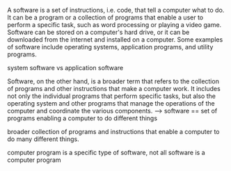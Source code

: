 A software is a set of instructions, i.e. code, that tell a computer what to do. It can be a program or a collection of programs that enable a user to perform a specific task, such as word processing or playing a video game. Software can be stored on a computer's hard drive, or it can be downloaded from the internet and installed on a computer. Some examples of software include operating systems, application programs, and utility programs.


system software vs application software 

Software, on the other hand, is a broader term that refers to the collection of programs and other instructions that make a computer work. It includes not only the individual programs that perform specific tasks, but also the operating system and other programs that manage the operations of the computer and coordinate the various components. --> software == set of programs enabling a computer to do different things

broader collection of programs and instructions that enable a computer to do many different things.

computer program is a specific type of software, not all software is a computer program